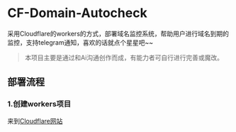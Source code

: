 # CF-Domain-Autocheck
采用Cloudflare的workers的方式，部署域名监控系统，帮助用户进行域名到期的监控，支持telegram通知，喜欢的话就点个星星吧~~
> 本项目主要是通过和Ai沟通创作而成，有能力者可自行进行完善或魔改。

## 部署流程
### 1.创建workers项目
来到[Cloudflare网站](https://www.cloudflare.com)
